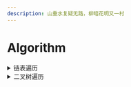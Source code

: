 ```yaml
---
description: 山重水复疑无路，柳暗花明又一村
---
```


# Algorithm

<details>

<summary>链表遍历</summary>

```go
type ListNode struct {
    val int
    next *ListNode
}
```

迭代

```go
func traverse(head *ListNode) {
    for p := head; p != nil; p = p.next {
        ...
    }
}
```

递归

```go
func traverse(head *ListNode) {
    // 前序遍历 head.val
    traverse(head.next);
    // 后序遍历 head.val
}
```

改变当前指针

```go
for head != null {
    ...
    head = head.next
}
```

</details>

<details>

<summary>二叉树遍历</summary>

```go
func traverse(head *ListNode) {
    // 前序遍历 head.val
    traverse(head.next);
    // 后序遍历 head.val
}
```

</details>

